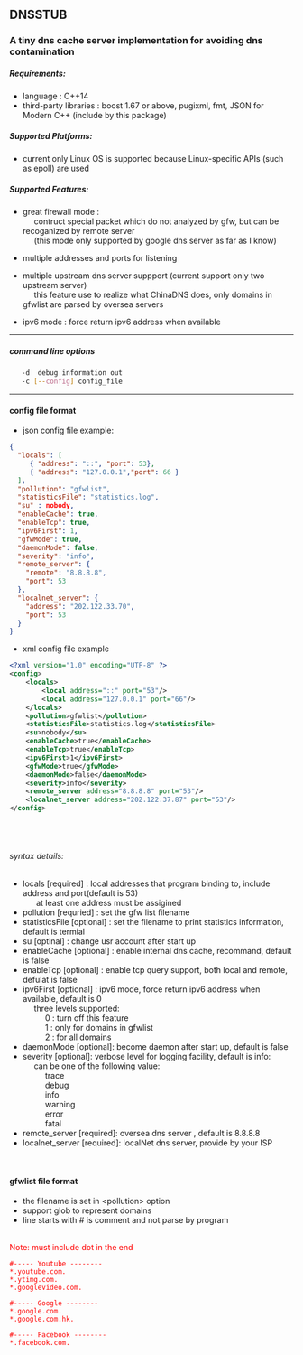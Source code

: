 ## DNSSTUB

### A tiny dns cache server implementation for avoiding dns contamination

##### Requirements:
- language : C++14
- third-party libraries : boost 1.67 or above, pugixml, fmt,  JSON for Modern C++ (include by this package)

##### Supported Platforms:
- current only Linux OS is supported because Linux-specific APIs (such as epoll) are used

##### Supported Features:

- great firewall mode :<br>
    &nbsp;&nbsp;&nbsp;&nbsp;&nbsp;contruct special packet which do not analyzed by gfw, but can be recoganized by remote server<br>
    &nbsp;&nbsp;&nbsp;&nbsp;&nbsp;(this mode only supported by google dns server as far as I know)

- multiple addresses and ports for listening

- multiple upstream dns server suppport (current support only two upstream server)<br>
  &nbsp;&nbsp;&nbsp;&nbsp;&nbsp;this feature use to realize what ChinaDNS does, only domains in gfwlist are parsed by oversea servers

- ipv6 mode : force return ipv6 address when available <br>

---

##### command line options
```bash
   -d  debug information out
   -c [--config] config_file
```

---

#### config file format
- json config file example:
```json
{
  "locals": [
     { "address": "::", "port": 53},
     { "address": "127.0.0.1","port": 66 }
  ],
  "pollution": "gfwlist",
  "statisticsFile": "statistics.log",
  "su" : nobody,
  "enableCache": true,
  "enableTcp": true,
  "ipv6First": 1,
  "gfwMode": true,
  "daemonMode": false,
  "severity": "info",
  "remote_server": {
    "remote": "8.8.8.8",
    "port": 53
  },
  "localnet_server": {
    "address": "202.122.33.70",
    "port": 53
  }
}
```

- xml config file example
```xml
<?xml version="1.0" encoding="UTF-8" ?>
<config>
    <locals>
        <local address="::" port="53"/>
        <local address="127.0.0.1" port="66"/>
    </locals>
    <pollution>gfwlist</pollution>
    <statisticsFile>statistics.log</statisticsFile>
    <su>nobody</su>
    <enableCache>true</enableCache>
    <enableTcp>true</enableTcp>
    <ipv6First>1</ipv6First>
    <gfwMode>true</gfwMode>
    <daemonMode>false</daemonMode>
    <severity>info</severity>
    <remote_server address="8.8.8.8" port="53"/>
    <localnet_server address="202.122.37.87" port="53"/>
</config>
```
<br>
<br>

###### syntax details:
- locals \[required] : local addresses that program binding to, include address and port(default is 53)<br>
&nbsp;&nbsp;&nbsp;&nbsp;&nbsp; at least one address must be assigined
- pollution \[requried] : set the gfw list filename
- statisticsFile \[optional] : set the filename to print statistics information, default is termial
- su  \[optinal] : change usr account after start up
- enableCache \[optional] : enable internal dns cache, recommand, default is false
- enableTcp \[optional] : enable tcp query support, both local and remote, defulat is false
- ipv6First \[optional] : ipv6 mode, force return ipv6 address when available, default is 0<br>
 &nbsp;&nbsp;&nbsp;&nbsp;&nbsp;three levels supported:<br>
        &nbsp;&nbsp;&nbsp;&nbsp;&nbsp;&nbsp;&nbsp;&nbsp;&nbsp;&nbsp;0 : turn off this feature<br>
        &nbsp;&nbsp;&nbsp;&nbsp;&nbsp;&nbsp;&nbsp;&nbsp;&nbsp;&nbsp;1 : only for domains in gfwlist<br>
        &nbsp;&nbsp;&nbsp;&nbsp;&nbsp;&nbsp;&nbsp;&nbsp;&nbsp;&nbsp;2 : for all domains<br>
- daemonMode \[optional]: become daemon after start up, default is false
- severity \[optional]: verbose level for logging facility, default is info:<br>
    &nbsp;&nbsp;&nbsp;&nbsp;&nbsp;can be one of the following value:<br>
    &nbsp;&nbsp;&nbsp;&nbsp;&nbsp;&nbsp;&nbsp;&nbsp;&nbsp;&nbsp;trace<br>
    &nbsp;&nbsp;&nbsp;&nbsp;&nbsp;&nbsp;&nbsp;&nbsp;&nbsp;&nbsp;debug<br>
    &nbsp;&nbsp;&nbsp;&nbsp;&nbsp;&nbsp;&nbsp;&nbsp;&nbsp;&nbsp;info<br>
    &nbsp;&nbsp;&nbsp;&nbsp;&nbsp;&nbsp;&nbsp;&nbsp;&nbsp;&nbsp;warning<br>
    &nbsp;&nbsp;&nbsp;&nbsp;&nbsp;&nbsp;&nbsp;&nbsp;&nbsp;&nbsp;error<br>
    &nbsp;&nbsp;&nbsp;&nbsp;&nbsp;&nbsp;&nbsp;&nbsp;&nbsp;&nbsp;fatal<br>
- remote_server \[required]:  oversea dns server , default is 8.8.8.8
- localnet_server \[required]: localNet dns server, provide by your ISP




<br>

#### gfwlist file format
- the filename is set in \<pollution\> option<br>
- support glob to represent domains
- line starts with # is comment and not parse by program<br>
<br>
<span style="color:red"> Note: must include dot in the end<span>

```
#----- Youtube --------
*.youtube.com.
*.ytimg.com.
*.googlevideo.com.

#----- Google --------
*.google.com.
*.google.com.hk.

#----- Facebook --------
*.facebook.com.
```


